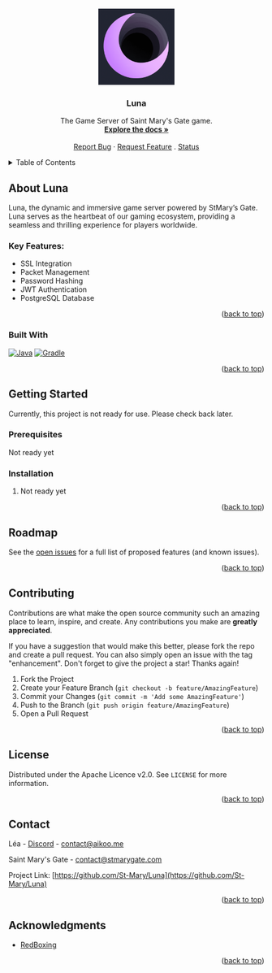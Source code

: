 <!-- Improved compatibility of back to top link: See: https://github.com/othneildrew/Best-README-Template/pull/73 -->
<a name="readme-top"></a>

<!-- PROJECT LOGO -->
<br />
<div align="center">
  <a href="https://github.com/St-Mary/Luna">
    <img src="images/luna_icon.png" alt="Logo" height="150">
  </a>

<h3 align="center">Luna</h3>

  <p align="center">
    The Game Server of Saint Mary's Gate game.
    <br />
    <a href="https://docs.stmarygate.com"><strong>Explore the docs »</strong></a>
    <br />
    <br />
    <a href="https://github.com/St-Mary/Luna/issues">Report Bug</a>
    ·
    <a href="https://github.com/St-Mary/Luna/issues">Request Feature</a>
    .
    <a href="https://status.stmarygate.com">Status</a>
  </p>
</div>



<!-- TABLE OF CONTENTS -->
<details>
  <summary>Table of Contents</summary>
  <ol>
    <li>
      <a href="#about-the-project">About Luna</a>
      <ul>
        <li><a href="#built-with">Built With</a></li>
      </ul>
    </li>
    <li>
      <a href="#getting-started">Getting Started</a>
      <ul>
        <li><a href="#prerequisites">Prerequisites</a></li>
        <li><a href="#installation">Installation</a></li>
      </ul>
    </li>
    <li><a href="#roadmap">Roadmap</a></li>
    <li><a href="#contributing">Contributing</a></li>
    <li><a href="#license">License</a></li>
    <li><a href="#contact">Contact</a></li>
    <li><a href="#acknowledgments">Acknowledgments</a></li>
  </ol>
</details>


<!-- ABOUT LUNA -->
## About Luna

Luna, the dynamic and immersive game server powered by StMary’s Gate. Luna serves as the heartbeat of our gaming ecosystem, providing a seamless and thrilling experience for players worldwide.

### Key Features:

- SSL Integration
- Packet Management
- Password Hashing
- JWT Authentication
- PostgreSQL Database
<p align="right">(<a href="#readme-top">back to top</a>)</p>

### Built With

[![Java][Java]][Java-url] 
[![Gradle][Gradle]][Gradle-url]

<p align="right">(<a href="#readme-top">back to top</a>)</p>



<!-- GETTING STARTED -->
## Getting Started

Currently, this project is not ready for use. Please check back later.

### Prerequisites

Not ready yet

### Installation

1. Not ready yet

<p align="right">(<a href="#readme-top">back to top</a>)</p>



<!-- ROADMAP -->
## Roadmap

<!-- - [ ] Feature 1-->
<!-- - [ ] Feature 2-->
<!-- - [ ] Feature 3-->
<!--    - [ ] Nested Feature-->

See the [open issues](https://github.com/github_username/repo_name/issues) for a full list of proposed features (and known issues).

<p align="right">(<a href="#readme-top">back to top</a>)</p>



<!-- CONTRIBUTING -->
## Contributing

Contributions are what make the open source community such an amazing place to learn, inspire, and create. Any contributions you make are **greatly appreciated**.

If you have a suggestion that would make this better, please fork the repo and create a pull request. You can also simply open an issue with the tag "enhancement".
Don't forget to give the project a star! Thanks again!

1. Fork the Project
2. Create your Feature Branch (`git checkout -b feature/AmazingFeature`)
3. Commit your Changes (`git commit -m 'Add some AmazingFeature'`)
4. Push to the Branch (`git push origin feature/AmazingFeature`)
5. Open a Pull Request

<p align="right">(<a href="#readme-top">back to top</a>)</p>



<!-- LICENSE -->
## License

Distributed under the Apache Licence v2.0. See `LICENSE` for more information.

<p align="right">(<a href="#readme-top">back to top</a>)</p>

<!-- CONTACT -->
## Contact

Léa - [Discord](https://discord.com/users/985986599995187270) - [contact@aikoo.me](mailto:contact@aikoo.me)

Saint Mary's Gate - [contact@stmarygate.com](mailto:contact@stmarygate.com)

Project Link: [https://github.com/St-Mary/Luna](https://github.com/St-Mary/Luna)

<p align="right">(<a href="#readme-top">back to top</a>)</p>

<!-- ACKNOWLEDGMENTS -->
## Acknowledgments

* [RedBoxing](https://github.com/RedBoxing)

<p align="right">(<a href="#readme-top">back to top</a>)</p>



<!-- MARKDOWN LINKS & IMAGES -->
<!-- https://www.markdownguide.org/basic-syntax/#reference-style-links -->
[contributors-shield]: https://img.shields.io/github/contributors/St-Mary/Luna.svg?style=for-the-badge
[contributors-url]: https://github.com/St-Mary/Luna/graphs/contributors
[forks-shield]: https://img.shields.io/github/forks/St-Mary/Luna.svg?style=for-the-badge
[forks-url]: https://github.com/St-Mary/Luna/network/members
[stars-shield]: https://img.shields.io/github/stars/St-Mary/Luna.svg?style=for-the-badge
[stars-url]: https://github.com/St-Mary/Luna/stargazers
[issues-shield]: https://img.shields.io/github/issues/St-Mary/Luna.svg?style=for-the-badge
[issues-url]: https://github.com/St-Mary/Luna/issues
[license-shield]: https://img.shields.io/github/license/St-Mary/Luna.svg?style=for-the-badge
[license-url]: https://github.com/St-Mary/Luna/blob/master/LICENSE
[Java-url]: https://www.java.com/fr/
[Java]: https://img.shields.io/badge/Java-ED8B00?style=for-the-badge&logo=openjdk&logoColor=white
[Gradle]: https://img.shields.io/badge/gradle-02303A?logo=gradle&style=for-the-badge&logoWidth=25
[Gradle-url]: https://gradle.org/
